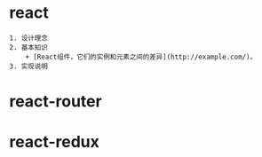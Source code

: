 # react

    1. 设计理念
    2. 基本知识
        + [React组件，它们的实例和元素之间的差异](http://example.com/)。
    3. 实现说明

# react-router

# react-redux
